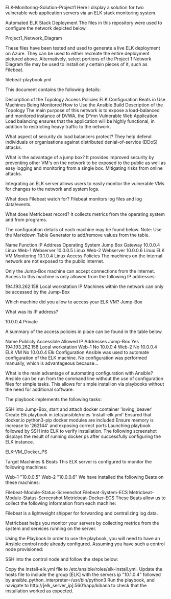 ELK-Monitoring-Solution-Project1
Here I display a solution for two vulnerable web application servers via an ELK stack monitoring system.

Automated ELK Stack Deployment
The files in this repository were used to configure the network depicted below.

Project1_Network_Diagram

These files have been tested and used to generate a live ELK deployment on Azure. They can be used to either recreate the entire deployment pictured above. Alternatively, select portions of the Project 1 Network Diagram file may be used to install only certain pieces of it, such as Filebeat.

filebeat-playbook.yml

This document contains the following details:

Description of the Topology
Access Policies
ELK Configuration
Beats in Use
Machines Being Monitored
How to Use the Ansible Build
Description of the Topology
The main purpose of this network is to expose a load-balanced and monitored instance of DVWA, the D*mn Vulnerable Web Application.
Load balancing ensures that the application will be highly functional, in addition to restricting heavy traffic to the network.

What aspect of security do load balancers protect?
They help defend individuals or organisations against distributed denial-of-service (DDoS) attacks.

What is the advantage of a jump box?
It provides improved security by preventing other VM's on the network to be exposed to the public as well as easy logging and monitoring from a single box. Mitigating risks from online attacks.

Integrating an ELK server allows users to easily monitor the vulnerable VMs for changes to the network and system logs.

What does Filebeat watch for?
Filebeat monitors log files and log data/events.

What does Metricbeat record?
It collects metrics from the operating system and from programs.

The configuration details of each machine may be found below. Note: Use the Markdown Table Generator to add/remove values from the table.

Name	Function	IP Address	Operating System
Jump Box	Gateway	10.0.0.4	Linux
Web-1	Webserver	10.0.0.5	Linux
Web-2	Webserver	10.0.0.6	Linux
ELK VM	Monitoring	10.1.0.4	Linux
Access Policies
The machines on the internal network are not exposed to the public Internet.

Only the Jump-Box machine can accept connections from the Internet. Access to this machine is only allowed from the following IP addresses:

194.193.262.158 Local workstation IP
Machines within the network can only be accessed by the Jump-Box

Which machine did you allow to access your ELK VM?
Jump-Box

What was its IP address?

10.0.0.4 Private

A summary of the access policies in place can be found in the table below.

Name	Publicly Accessible	Allowed IP Addresses
Jump-Box	Yes	194.193.262.158 Local workstation
Web-1	No	10.0.0.4
Web-2	No	10.0.0.4
ELK VM	No	10.0.0.4
Elk Configuration
Ansible was used to automate configuration of the ELK machine. No configuration was performed manually, which is advantageous because...

What is the main advantage of automating configuration with Ansible?
Ansible can be run from the command line without the use of configuration files for simple tasks. This allows for simple installion via playbooks without the need for additional software.

The playbook implements the following tasks:

SSH into Jump-Box, start and attach docker container 'loving_beaver'
Create Elk playbook in /etc/ansible/roles 'install-elk.yml'
Ensured that docker.io python3-pip docker modules are included
Ensure memory is increase to '262144' and exposing correct ports
Launching playbook followed by SSH into ELK to verify installation.
The following screenshot displays the result of running docker ps after successfully configuring the ELK instance.

ELK-VM_Docker_PS

Target Machines & Beats
This ELK server is configured to monitor the following machines:

Web-1 "10.0.0.5"
Web-2 "10.0.0.6"
We have installed the following Beats on these machines:

Filebeat-Module-Status-Screenshot
Filebeat-System-ECS
Metricbeat-Module-Status-Screenshot
Metricbeat-Docker-ECS
These Beats allow us to collect the following information from each machine:

Filebeat is a lightweight shipper for forwarding and centralizing log data.

Metricbeat helps you monitor your servers by collecting metrics from the system and services running on the server.

Using the Playbook
In order to use the playbook, you will need to have an Ansible control node already configured. Assuming you have such a control node provisioned:

SSH into the control node and follow the steps below:

Copy the install-elk.yml file to /etc/ansible/roles/elk-install.yml.
Update the hosts file to include the group [ELK] with the servers ip "10.1.0.4" followed by ansible_python_interpreter=/usr/bin/python3
Run the playbook, and navigate to http://[elk_server_ip]:5601/app/kibana to check that the installation worked as expected.
